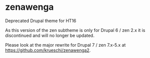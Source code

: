 # zenawenga

Deprecated Drupal theme for HT16

As this version of the zen subtheme is only for Drupal 6 / zen 2.x it is discontinued and will no longer be updated.

Please look at the major rewrite for Drupal 7 / zen 7.x-5.x at https://github.com/krueschi/zenawenga2.

